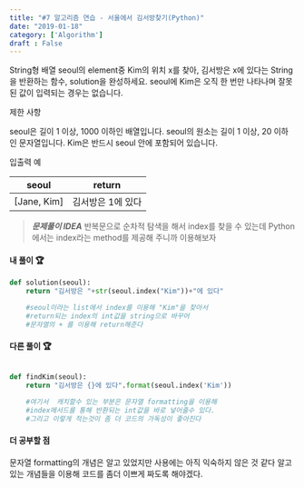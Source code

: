 ```yaml
---
title: "#7 알고리즘 연습 - 서울에서 김서방찾기(Python)"
date: "2019-01-18"
category: ['Algorithm']
draft : False
---
```



String형 배열 seoul의 element중 Kim의 위치 x를 찾아, 김서방은 x에 있다는 String을 반환하는 함수, solution을 완성하세요. seoul에 Kim은 오직 한 번만 나타나며 잘못된 값이 입력되는 경우는 없습니다.


제한 사항

seoul은 길이 1 이상, 1000 이하인 배열입니다.
seoul의 원소는 길이 1 이상, 20 이하인 문자열입니다.
Kim은 반드시 seoul 안에 포함되어 있습니다.


입출력 예

|seoul|	return|
|-|-|
|[Jane, Kim]|	김서방은 1에 있다|


> _**문제풀이 IDEA**_
>반복문으로 순차적 탐색을 해서 index를 찾을 수 있는데
Python에서는 index라는 method를 제공해 주니까 이용해보자


#### 내 풀이 🏆

```python
def solution(seoul):
    return "김서방은 "+str(seoul.index("Kim"))+"에 있다"         

    #seoul이라는 list에서 index를 이용해 "Kim"을 찾아서 
    #return되는 index의 int값을 string으로 바꾸어
    #문자열의 + 를 이용해 return해준다

```

#### 다른 풀이 🏆

```python

def findKim(seoul):
    return "김서방은 {}에 있다".format(seoul.index('Kim'))

    #여기서  캐치할수 있는 부분은 문자열 formatting을 이용해
    #index메서드를 통해 반환되는 int값을 바로 넣어줄수 있다.
    #그리고 이렇게 적는것이 좀 더 코드의 가독성이 좋아진다  
```

#### 더 공부할 점

문자열 formatting의 개념은 알고 있었지만 사용에는 아직 익숙하지 않은 것 같다
알고있는 개념들을 이용해 코드를 좀더 이쁘게 짜도록 해야겠다.
